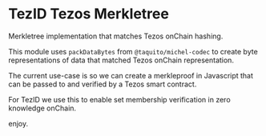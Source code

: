 # TezID Tezos Merkletree

Merkletree implementation that matches Tezos onChain hashing.

This module uses `packDataBytes` from `@taquito/michel-codec` to create byte representations of data that matched Tezos onChain representation.

The current use-case is so we can create a merkleproof in Javascript that can be passed to and verified by a Tezos smart contract.

For TezID we use this to enable set membership verification in zero knowledge onChain.

enjoy. 
